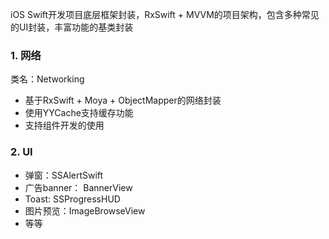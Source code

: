 iOS Swift开发项目底层框架封装，RxSwift + MVVM的项目架构，包含多种常见的UI封装，丰富功能的基类封装

### 1. 网络
类名：Networking
  - 基于RxSwift + Moya + ObjectMapper的网络封装
  - 使用YYCache支持缓存功能
  - 支持组件开发的使用
### 2. UI
- 弹窗：SSAlertSwift
- 广告banner： BannerView
- Toast: SSProgressHUD
- 图片预览：ImageBrowseView
- 等等

